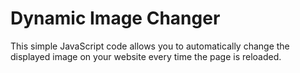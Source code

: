 # Dynamic Image Changer

This simple JavaScript code allows you to automatically change the displayed image on your website every time the page is reloaded.


